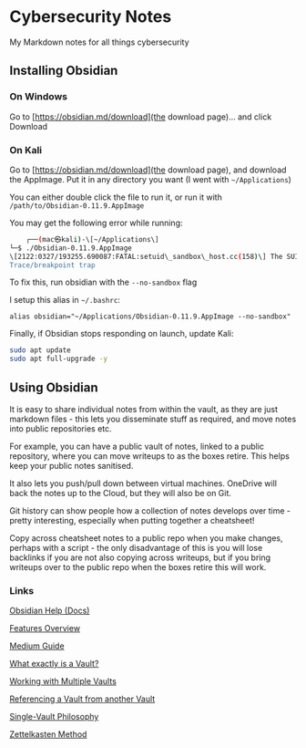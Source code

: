# Cybersecurity Notes
My Markdown notes for all things cybersecurity

## Installing Obsidian

### On Windows

Go to [https://obsidian.md/download](the download page)... and click Download

### On Kali

Go to [https://obsidian.md/download](the download page), and download the AppImage. Put it in any directory you want (I went with `~/Applications`)

You can either double click the file to run it, or run it with `/path/to/Obsidian-0.11.9.AppImage`

You may get the following error while running:

```bash
    ┌──(mac㉿kali)-\[~/Applications\]  
└─$ ./Obsidian-0.11.9.AppImage  
\[2122:0327/193255.690087:FATAL:setuid\_sandbox\_host.cc(158)\] The SUID sandbox helper binary was found, but is not configured correctly. Rather than run without sandboxing I'm aborting now. You need to make sure that /tmp/.mount\_Obsidi1nvAuD/chrome-sandbox is owned by root and has mode 4755.  
Trace/breakpoint trap
```

To fix this, run obsidian with the `--no-sandbox` flag

I setup this alias in `~/.bashrc`:

`alias obsidian="~/Applications/Obsidian-0.11.9.AppImage --no-sandbox"`

Finally, if Obsidian stops responding on launch, update Kali:

```bash
sudo apt update
sudo apt full-upgrade -y
```

## Using Obsidian

It is easy to share individual notes from within the vault, as they are just markdown files - this lets you disseminate stuff as required, and move notes into public repositories etc.

For example, you can have a public vault of notes, linked to a public repository, where you can move writeups to as the boxes retire. This helps keep your public notes sanitised.

It also lets you push/pull down between virtual machines. OneDrive will back the notes up to the Cloud, but they will also be on Git.

Git history can show people how a collection of notes develops over time - pretty interesting, especially when putting together a cheatsheet!

Copy across cheatsheet notes to a public repo when you make changes, perhaps with a script - the only disadvantage of this is you will lose backlinks if you are not also copying across writeups, but if you bring writeups over to the public repo when the boxes retire this will work.

### Links

[Obsidian Help (Docs)](https://help.obsidian.md/Index)

[Features Overview](https://obsidian.md/features)

[Medium Guide](https://medium.com/swlh/take-better-notes-with-this-free-note-taking-app-that-wants-to-be-your-second-brain-1a97909a677b)

[What exactly is a Vault?](https://forum.obsidian.md/t/what-exactly-is-a-vault/4369/2)

[Working with Multiple Vaults](https://help.obsidian.md/How+to/Working+with+multiple+vaults)

[Referencing a Vault from another Vault](https://www.reddit.com/r/ObsidianMD/comments/hhat70/reference_a_vault_in_another_valut/)

[Single-Vault Philosophy](https://forum.obsidian.md/t/one-vault-vs-multiple-vaults/1445)

[Zettelkasten Method](https://medium.com/@rebeccawilliams9941/the-zettelkasten-method-examples-to-help-you-get-started-8f8a44fa9ae6)